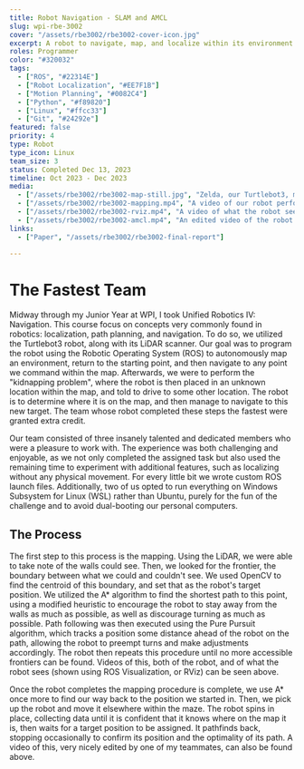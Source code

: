 ```yaml
---
title: Robot Navigation - SLAM and AMCL
slug: wpi-rbe-3002
cover: "/assets/rbe3002/rbe3002-cover-icon.jpg"
excerpt: A robot to navigate, map, and localize within its environment.
roles: Programmer
color: "#320032"
tags:
  - ["ROS", "#22314E"]
  - ["Robot Localization", "#EE7F1B"]
  - ["Motion Planning", "#0082C4"]
  - ["Python", "#f89820"]
  - ["Linux", "#ffcc33"]
  - ["Git", "#24292e"]
featured: false
priority: 4
type: Robot
type_icon: Linux
team_size: 3
status: Completed Dec 13, 2023
timeline: Oct 2023 - Dec 2023
media:
  - ["/assets/rbe3002/rbe3002-map-still.jpg", "Zelda, our Turtlebot3, making its way through the maze"]
  - ["/assets/rbe3002/rbe3002-mapping.mp4", "A video of our robot performing the mapping procedure"]
  - ["/assets/rbe3002/rbe3002-rviz.mp4", "A video of what the robot sees while mapping, in 4x speed"]
  - ["/assets/rbe3002/rbe3002-amcl.mp4", "An edited video of the robot solving the kidnapping problem"]
links:
  - ["Paper", "/assets/rbe3002/rbe3002-final-report"]

---
```


# The Fastest Team

Midway through my Junior Year at WPI, I took Unified Robotics IV: Navigation. This course focus on concepts very commonly found in robotics: localization, path planning, and navigation. To do so, we utilized the Turtlebot3 robot, along with its LiDAR scanner. Our goal was to program the robot using the Robotic Operating System (ROS) to autonomously map an environment, return to the starting point, and then navigate to any point we command within the map. Afterwards, we were to perform the "kidnapping problem", where the robot is then placed in an unknown location within the map, and told to drive to some other location. The robot is to determine where it is on the map, and then manage to navigate to this new target. The team whose robot completed these steps the fastest were granted extra credit.

Our team consisted of three insanely talented and dedicated members who were a pleasure to work with. The experience was both challenging and enjoyable, as we not only completed the assigned task but also used the remaining time to experiment with additional features, such as localizing without any physical movement. For every little bit we wrote custom ROS launch files. Additionally, two of us opted to run everything on Windows Subsystem for Linux (WSL) rather than Ubuntu, purely for the fun of the challenge and to avoid dual-booting our personal computers.

## The Process

The first step to this process is the mapping. Using the LiDAR, we were able to take note of the walls could see. Then, we looked for the frontier, the boundary between what we could and couldn't see. We used OpenCV to find the centroid of this boundary, and set that as the robot's target position. We utilized the A* algorithm to find the shortest path to this point, using a modified heuristic to encourage the robot to stay away from the walls as much as possible, as well as discourage turning as much as possible. Path following was then executed using the Pure Pursuit algorithm, which tracks a position some distance ahead of the robot on the path, allowing the robot to preempt turns and make adjustments accordingly. The robot then repeats this procedure until no more accessible frontiers can be found. Videos of this, both of the robot, and of what the robot sees (shown using ROS Visualization, or RViz) can be seen above.

Once the robot completes the mapping procedure is complete, we use A* once more to find our way back to the position we started in. Then, we pick up the robot and move it elsewhere within the maze. The robot spins in place, collecting data until it is confident that it knows where on the map it is, then waits for a target position to be assigned. It pathfinds back, stopping occasionally to confirm its position and the optimality of its path. A video of this, very nicely edited by one of my teammates, can also be found above.

